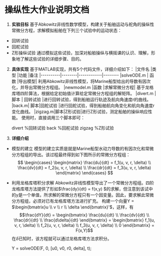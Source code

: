 <script type="text/javascript" src="https://stackedit.io/libs/MathJax/MathJax.js?config=TeX-AMS_HTML"></script>
# 操纵性大作业说明文档 #
1. **实验目标**
基于Abkowitz非线性数学模型，构建关于船舶运动与舵角的操纵性常微分方程，求解模拟船舶在下列三个试验中的运动状态：
  * 回转试验
  * 回舵试验
  * Z形操纵试验
通过模拟这些试验，加深对船舶操纵与横摇课的认识、理解，形象地了解这些试验的详细步骤、目的。
2. **具体实现**
  基于MATLAB实现，共有5个代码文件，详细介绍如下：
  |文件名  |类型  |功能  |备注
  |----------|--------|------------|--------
  |solveODE.m | 函数 |导出模型| 利用Abkowitz非线性模型，将Marine船型给出的导数有因次化，并导出常微分方程组。
  |newmodel.m |函数  |求解常微分方程| 基于龙格库塔四阶算法，根据给定初始值计算给定常微分方程组的解矩阵。
  |divert.m | 脚本 | 回转试验 |进行回转试验，得到船舶运行轨迹及航向角速度r的曲线。
  |back.m| 脚本|回舵试验 |进行回舵试验，得到船舶航向角变化和航向角速度r变化曲线。
  |zigzag.m|脚本|Z形试验|进行Z形试验，测定船舶的操纵响应性能。
  使用时，直接调用三个脚本即可：

    divert
    %回转试验
    back
    %回舵试验
    zigzag
    %Z形试验
3. **详细介绍**

  * 模型的建立
    模型的建立实质是就是Marine船型水动力导数的有因次化和常微分方程组的导出。该过程最终得到如下图所示的常微分方程组：
$$
\begin{cases}
\begin{matrix}
\frac{du}{dt} = f_1(u, v, r, \delta) \\
\frac{dv}{dt} = f_2(u, v, r, \delta) \\
\frac{dr}{dt} = f_3(u, v, r, \delta)
\end{matrix}
\end{cases}
$$
  * 利用龙格库塔积分求解
  Abkowitz非线性模型导出了一个常微分方程组。四阶龙格库塔方法提供了形如$\frac{dy}{dt} = f(x,y) $的求解，但注意到该试中的y是一个单值，所求解的常微分方程只有一个因变量。因此，要求解此常微分方程组，必须对已有龙格库塔方法进行扩充。
  构建一个向量Y  = $\begin{bmatrix}u \\
v \\
r \\
\delta
\end{bmatrix}'$，这样，有$$\frac{dY}{dt} = \begin{bmatrix}
\frac{du}{dt} \\
\frac{dv}{dt} \\
\frac{dr}{dt} \\
\frac{d\delta}{dt}
\end{bmatrix} = \begin{bmatrix}
 f_1(u, v, r, \delta) \\
 f_2(u, v, r, \delta) \\
 f_3(u, v, r, \delta) \\
 0
\end{bmatrix} = F(x,Y)$$
在$\delta$已知时，该方程就可以通过龙格库塔方法求积分。

	Y = solveODE(F, 0, [u0, v0, r0, delta], t);
